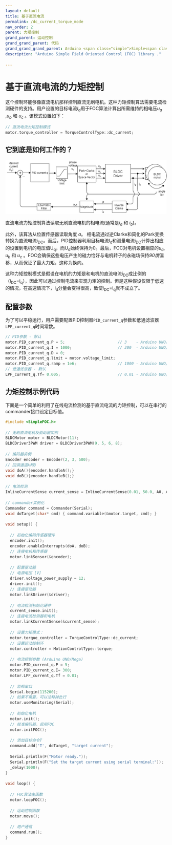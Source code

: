 ```yaml
---
layout: default
title: 基于直流电流
permalink: /dc_current_torque_mode
nav_order: 2 
parent: 力矩控制
grand_parent: 运动控制
grand_grand_parent: 代码
grand_grand_grand_parent: Arduino <span class="simple">Simple<span class="foc">FOC</span>library</span>
description: "Arduino Simple Field Oriented Control (FOC) library ."

---
```


# 基于直流电流的力矩控制
这个控制环能够像直流电机那样控制直流无刷电机。这种力矩控制算法需要电流检测硬件的支持。用户设置的目标电流<i>I<sub>d</sub></i>用于FOC算法计算出所需维持的相电压<i>u<sub>a</sub></i> ,<i>u<sub>b</sub></i> 和 <i>u<sub>c</sub></i> 。该模式设置如下：

```cpp
// 直流电流力矩控制模式
motor.torque_controller = TorqueControlType::dc_current;
```

## 它到底是如何工作的？
 <a name="foc_image"></a><img src="extras/Images/dc_current_mode.png">

直流电流力矩控制算法读取无刷直流电机的相电流(通常是<i>i<sub>a</sub></i> 和 <i>i<sub>b</sub></i>)。

此外，该算法从位置传感器读取角度 <i>a</i>。 相电流通过逆Clarke和简化的Park变换转换为直流电流i<sub>DC</sub>。而后，PID控制器利用目标电流I<sub>d</sub>和测量电流i<sub>DC</sub>计算出相应的设置到电机的电压值U<sub>q</sub>，而U<sub>d</sub>始终保持为0。最后，FOC对电机设置相应的<i>u<sub>a</sub></i>, <i>u<sub>b</sub></i> 和 <i>u<sub>c</sub></i> 。FOC会确保这些电压产生的磁力恰好与电机转子的永磁场保持<i>90度</i>偏移，从而保证了最大力矩，这称为换向。

这种力矩控制模式是假设在电机的力矩是和电机的直流电流i<sub>DC</sub>成比例的（i<sub>DC</sub>=i<sub>q</sub>），因此可以通过控制电流来实现力矩的控制。但是这种假设仅限于低速的情况，在高速情况下，i<sub>d</sub>分量会变得很高，致使i<sub>DC</sub>=i<sub>q</sub>就不成立了。

## 配置参数
为了可以平稳运行，用户需要配置PID控制器`PID_current_q`参数和低通滤波器`LPF_current_q`时间常数。

```cpp
// PID参数 - 默认
motor.PID_current_q.P = 5;                       // 3    - Arduino UNO/MEGA
motor.PID_current_q.I = 1000;                    // 300  - Arduino UNO/MEGA
motor.PID_current_q.D = 0;
motor.PID_current_q.limit = motor.voltage_limit; 
motor.PID_current_q.ramp = 1e6;                  // 1000 - Arduino UNO/MEGA
// 低通滤波器 - 默认
LPF_current_q.Tf= 0.005;                         // 0.01 - Arduino UNO/MEGA
```



## 力矩控制示例代码

下面是一个简单的利用了在线电流检测的基于直流电流的力矩控制，可以在串行的commander接口设定目标值。

```cpp
#include <SimpleFOC.h>

// 无刷直流电机及驱动器实例
BLDCMotor motor = BLDCMotor(11);
BLDCDriver3PWM driver = BLDCDriver3PWM(9, 5, 6, 8);

// 编码器实例
Encoder encoder = Encoder(2, 3, 500);
// 回调通道A和B
void doA(){encoder.handleA();}
void doB(){encoder.handleB();}

// 电流检测
InlineCurrentSense current_sense = InlineCurrentSense(0.01, 50.0, A0, A2);

// commander实例化
Commander command = Commander(Serial);
void doTarget(char* cmd) { command.variable(&motor.target, cmd); }

void setup() { 
  
  // 初始化编码传感器硬件
  encoder.init();
  encoder.enableInterrupts(doA, doB); 
  // 连接电机和传感器
  motor.linkSensor(&encoder);

  // 配置驱动器
  // 电源电压 [V]
  driver.voltage_power_supply = 12;
  driver.init();
  // 连接驱动器
  motor.linkDriver(&driver);

  // 电流检测初始化硬件
  current_sense.init();
  // 连接电流检测器和电机
  motor.linkCurrentSense(&current_sense);

  // 设置力矩模式：
  motor.torque_controller = TorqueControlType::dc_current; 
  // 设置运动控制环
  motor.controller = MotionControlType::torque;

  // 电流控制参数 (Arduino UNO/Mega)
  motor.PID_current_q.P = 5;
  motor.PID_current_q.I= 300;
  motor.LPF_current_q.Tf = 0.01; 

  // 监视串口
  Serial.begin(115200);
  // 如果不需要，可以注释掉此行
  motor.useMonitoring(Serial);

  // 初始化电机
  motor.init();
  // 校准编码器，启用FOC
  motor.initFOC();

  // 添加目标命令T
  command.add('T', doTarget, "target current");

  Serial.println(F("Motor ready."));
  Serial.println(F("Set the target current using serial terminal:"));
  _delay(1000);
}

void loop() {

  // FOC算法主函数
  motor.loopFOC();

  // 运动控制函数
  motor.move();

  // 用户通信
  command.run();
}
```